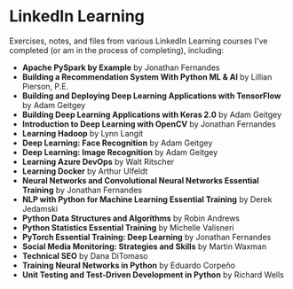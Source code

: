 # LinkedIn Learning
Exercises, notes, and files from various LinkedIn Learning courses I've completed (or am in the process of completing), including:

- **Apache PySpark by Example** by Jonathan Fernandes
- **Building a Recommendation System With Python ML & AI** by Lillian Pierson, P.E.
- **Building and Deploying Deep Learning Applications with TensorFlow** by Adam Geitgey
- **Building Deep Learning Applications with Keras 2.0** by Adam Geitgey
- **Introduction to Deep Learning with OpenCV** by Jonathan Fernandes
- **Learning Hadoop** by Lynn Langit
- **Deep Learning: Face Recognition** by Adam Geitgey
- **Deep Learning: Image Recognition** by Adam Geitgey
- **Learning Azure DevOps** by Walt Ritscher
- **Learning Docker** by Arthur Ulfeldt
- **Neural Networks and Convolutional Neural Networks Essential Training** by Jonathan Fernandes
- **NLP with Python for Machine Learning Essential Training** by Derek Jedamski
- **Python Data Structures and Algorithms** by Robin Andrews
- **Python Statistics Essential Training** by Michelle Valisneri
- **PyTorch Essential Training: Deep Learning** by Jonathan Fernandes
- **Social Media Monitoring: Strategies and Skills** by Martin Waxman
- **Technical SEO** by Dana DiTomaso
- **Training Neural Networks in Python** by Eduardo Corpeño
- **Unit Testing and Test-Driven Development in Python** by Richard Wells
